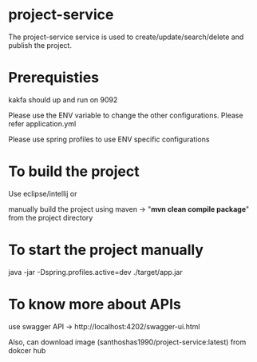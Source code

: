 # project-service

The project-service service is used to create/update/search/delete and publish the project.

# Prerequisties
kakfa should up and run on 9092


Please use the ENV variable to change the other configurations. Please refer application.yml

Please use spring profiles to use ENV specific configurations

# To build the project
Use eclipse/intellij or 

manually build the project using maven -> "**mvn clean compile package**" from the project directory

# To start the project manually
java -jar -Dspring.profiles.active=dev ./target/app.jar

# To know more about APIs
use swagger API -> http://localhost:4202/swagger-ui.html



Also, can download image (santhoshas1990/project-service:latest) from dokcer hub
